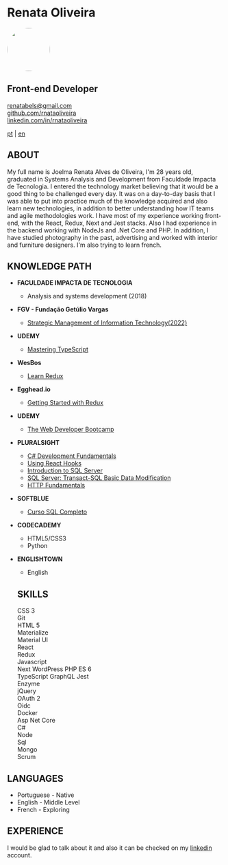 # **Renata Oliveira**

<img src="https://media.licdn.com/dms/image/D4D03AQG2nmhCq3NnaA/profile-displayphoto-shrink_200_200/0/1674506430890?e=1680134400&v=beta&t=gCyjggDZ8BZwx47_EFQ8wCptHFG4TWaZBs5gAt47iPY" style="border-radius: 50%;" width="100px"/>

## Front-end Developer  

renatabels@gmail.com  
[github.com/rnataoliveira](https://github.com/rnataoliveira/)  
[linkedin.com/in/rnataoliveira](https://www.linkedin.com/in/rnataoliveira/)

<a href="https://rnataoliveira.github.io/resume/">pt</a> | <a href="https://rnataoliveira.github.io/resume/readme-en">en</a>

## **ABOUT**
My full name is Joelma Renata Alves de Oliveira, I'm 28 years old, graduated in Systems Analysis and Development from Faculdade Impacta de Tecnologia. I entered the technology market believing that it would be a good thing to be challenged every day. It was on a day-to-day basis that I was able to put into practice much of the knowledge acquired and also learn new technologies, in addition to better understanding how IT teams and agile methodologies work. I have most of my experience working front-end, with the React, Redux, Next and Jest stacks. Also I had experience in the backend working with NodeJs and .Net Core and PHP.
In addition, I have studied photography in the past, advertising and worked with interior and furniture designers. I'm also trying to learn french.


## **KNOWLEDGE PATH**
- **FACULDADE IMPACTA DE TECNOLOGIA**
  - Analysis and systems development (2018)   

- **FGV - Fundação Getúlio Vargas**  
  - [Strategic Management of Information Technology(2022)](https://brasilopenbadge.com.br/pages/badge/04c6c822b7a4a13f73608a8cee353a74)  

- **UDEMY**
  - [Mastering TypeScript](https://github.com/rnataoliveira/resume/blob/master/certificates/CertificateTypeScript.jpeg)

- **WesBos**  
  - [Learn Redux](https://courses.wesbos.com/account/access/5a5f67c3d70b6b62cecad30b)

- **Egghead.io**  
  - [Getting Started with Redux](https://egghead.io/courses/getting-started-with-redux)

- **UDEMY**
  - [The Web Developer Bootcamp](https://www.udemy.com/the-web-developer-bootcamp/learn/v4/overview)

- **PLURALSIGHT**
  - [C# Development Fundamentals]()
  - [Using React Hooks]()
  - [Introduction to SQL Server](https://github.com/rnataoliveira/resume/blob/master/certificates/CertificateIntroductionToSQLServer.pdf)
  - [SQL Server: Transact-SQL Basic Data Modification](https://github.com/rnataoliveira/resume/blob/master/certificates/SQLServer-Transact-SQL%20Basic%20Data%20Modification.pdf)
  - [HTTP Fundamentals](https://github.com/rnataoliveira/resume/blob/master/certificates/HTTPFundamentals.pdf)

- **SOFTBLUE**
  - [Curso SQL Completo](https://github.com/rnataoliveira/resume/blob/master/certificates/CURSO-SQL.pdf)

- **CODECADEMY**
  - HTML5/CSS3 
  - Python 

- **ENGLISHTOWN**
  - English

  ## **SKILLS**
  CSS 3  
Git  
HTML 5  
Materialize  
Material UI  
React  
Redux  
Javascript  
Next
WordPress
PHP
ES 6  
TypeScript
GraphQL
Jest  
Enzyme  
jQuery  
OAuth 2  
Oidc  
Docker  
Asp Net Core  
C#  
Node  
Sql  
Mongo  
Scrum  

## **LANGUAGES**
- Portuguese - Native
- English - Middle Level  
- French - Exploring  

## **EXPERIENCE**

I would be glad to talk about it and also it can be checked on my [linkedin](https://www.linkedin.com/in/rnataoliveira/) account.